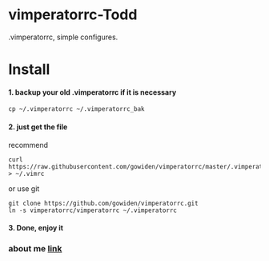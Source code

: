 vimperatorrc-Todd
==================

.vimperatorrc, simple configures.

# Install

#### 1. backup your old .vimperatorrc if it is necessary

```
cp ~/.vimperatorrc ~/.vimperatorrc_bak
```

#### 2. just get the file

recommend
```
curl https://raw.githubusercontent.com/gowiden/vimperatorrc/master/.vimperatorrc > ~/.vimrc
```
or  use git

```
git clone https://github.com/gowiden/vimperatorrc.git
ln -s vimperatorrc/vimperatorrc ~/.vimperatorrc
```

#### 3. Done, enjoy it


### about me [link](https://about.me/vimer)
